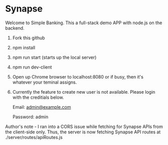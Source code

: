 # Synapse
Welcome to Simple Banking.  This a full-stack demo APP with node.js on the backend. 

1) Fork this github
2) npm install
3) npm run start (starts up the local server)
4) npm run dev-client
5) Open up Chrome browser to localhost:8080 or if busy, then it's whatever your teminal assigns. 
6) Currently the feature to create new user is not available. Please login with the creditials below.

    Email: admin@example.com
    
    Password: admin



Author's note -
I ran into a CORS issue while fetching for Synapse APIs from the client-side only. Thus, the server is now fetching Synapse API routes at ./server/routes/apiRoutes.js